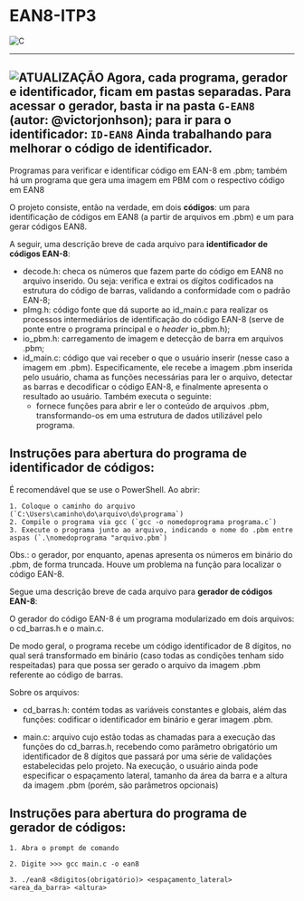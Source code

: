 # EAN8-ITP3 
![C](https://img.shields.io/badge/language-C-blue)

---
![ATUALIZAÇÃO](https://img.shields.io/badge/ATUALIZA%C3%87%C3%83O)
Agora, cada programa, gerador e identificador, ficam em pastas separadas. Para acessar o gerador, basta ir na pasta `G-EAN8` (autor: @victorjonhson); para ir para o identificador: `ID-EAN8`
Ainda trabalhando para melhorar o código de identificador. 
---

Programas para verificar e identificar código em EAN-8 em .pbm; também há um programa que gera uma imagem em PBM com o respectivo código em EAN8

O projeto consiste, então na verdade, em dois **códigos**: um para identificação de códigos em EAN8 (a partir de arquivos em .pbm) e um para gerar códigos EAN8.

A seguir, uma descrição breve de cada arquivo para **identificador de códigos EAN-8**:
- decode.h: checa os números que fazem parte do código em EAN8 no arquivo inserido. Ou seja: verifica e extrai os dígitos codificados na estrutura do código de barras, validando a conformidade com o padrão EAN-8;
- pImg.h: código fonte que dá suporte ao id_main.c para realizar os processos intermediários de identificação do código EAN-8 (serve de ponte entre o programa principal e o _header_ io_pbm.h);
- io_pbm.h: carregamento de imagem e detecção de barra em arquivos .pbm;
- id_main.c: código que vai receber o que o usuário inserir (nesse caso a imagem em .pbm). Especificamente, ele recebe a imagem .pbm inserida pelo usuário, chama as funções necessárias para ler o arquivo, detectar as barras e decodificar o código EAN-8, e finalmente apresenta o resultado ao usuário. Também executa o seguinte:
    - fornece funções para abrir e ler o conteúdo de arquivos .pbm, transformando-os em uma estrutura de dados utilizável pelo programa.

## Instruções para abertura do programa de identificador de códigos:
É recomendável que se use o PowerShell. Ao abrir:

    1. Coloque o caminho do arquivo (`C:\Users\caminho\do\arquivo\do\programa`)
    2. Compile o programa via gcc (`gcc -o nomedoprograma programa.c`)
    3. Execute o programa junto ao arquivo, indicando o nome do .pbm entre aspas (`.\nomedoprograma "arquivo.pbm`)

Obs.: o gerador, por enquanto, apenas apresenta os números em binário do .pbm, de forma truncada. Houve um problema na função para localizar o código EAN-8. 

Segue uma descrição breve de cada arquivo para **gerador de códigos EAN-8**:

O gerador do código EAN-8 é um programa modularizado em dois arquivos: o cd_barras.h e o main.c. 

De modo geral, o programa recebe um código identificador de 8 dígitos, no qual será transformado em binário (caso todas as condições tenham sido respeitadas) para que possa ser gerado o arquivo da imagem .pbm referente ao código de barras.

Sobre os arquivos: 
- cd_barras.h: contém todas as variáveis constantes e globais, além das funções: codificar o identificador em binário e gerar imagem .pbm.

- main.c: arquivo cujo estão todas as chamadas para a execução das funções do cd_barras.h, recebendo como parâmetro obrigatório um identificador de 8 dígitos que passará por uma série de validações estabelecidas pelo projeto. Na execução, o usuário ainda pode especificar o espaçamento lateral, tamanho da área da barra e a altura da imagem .pbm (porém, são parâmetros opcionais)

## Instruções para abertura do programa de gerador de códigos:

```
1. Abra o prompt de comando 

2. Digite >>> gcc main.c -o ean8 

3. ./ean8 <8digitos(obrigatório)> <espaçamento_lateral> <area_da_barra> <altura>
```
